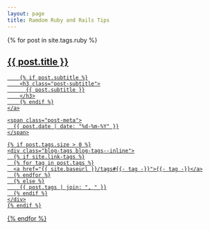 ```yaml
---
layout: page
title: Ramdom Ruby and Rails Tips
---
```


<div class="posts-list">
  {% for post in site.tags.ruby %}
  <article class="post-preview">
    <a href="{{ post.url | prepend: site.baseurl }}">
	    <h2 class="post-title">{{ post.title }}</h2>

	    {% if post.subtitle %}
	    <h3 class="post-subtitle">
	      {{ post.subtitle }}
	    </h3>
	    {% endif %}
    </a>

    <span class="post-meta">
      {{ post.date | date: "%d-%m-%Y" }}
    </span>

    {% if post.tags.size > 0 %}
    <div class="blog-tags blog-tags--inline">
      {% if site.link-tags %}
      {% for tag in post.tags %}
      <a href="{{ site.baseurl }}/tags#{{- tag -}}">{{- tag -}}</a>
      {% endfor %}
      {% else %}
        {{ post.tags | join: ", " }}
      {% endif %}
    </div>
    {% endif %}
  </article>
  {% endfor %}
</div>
